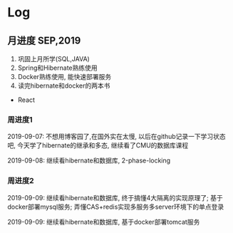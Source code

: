 # Log

## 月进度 SEP,2019
1. 巩固上月所学(SQL,JAVA)
2. Spring和Hibernate熟练使用
3. Docker熟练使用, 能快速部署服务
4. 读完hibernate和docker的两本书
* React

### 周进度1
2019-09-07: 不想用博客园了,在国外实在太慢, 以后在github记录一下学习状态吧, 今天学了hibernate的继承和多态, 继续看了CMU的数据库课程

2019-09-08: 继续看hibernate和数据库, 2-phase-locking

### 周进度2

2019-09-09: 继续看hibernate和数据库, 终于搞懂4大隔离的实现原理了; 基于docker部署mysql服务; 弄懂CAS+redis实现多服务多server环境下的单点登录

2019-09-09: 继续看hibernate和数据库, 基于docker部署tomcat服务 

